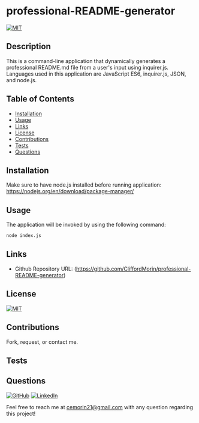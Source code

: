 # professional-README-generator

[![MIT](https://img.shields.io/badge/license-MIT-green?style=plastic)](https://github.com/git/git-scm.com/blob/main/MIT-LICENSE.txt)

## Description

  This is a command-line application that dynamically generates a professional README.md file from a user's input using inquirer.js. Languages used in this application are JavaScript ES6, inquirer.js, JSON, and node.js.

## Table of Contents
  * [Installation](#installation)
  * [Usage](#usage)
  * [Links](#links)
  * [License](#license)
  * [Contributions](#contributions)
  * [Tests](#tests)
  * [Questions](#questions)
  
  
## Installation

Make sure to have node.js installed before running application:
https://nodejs.org/en/download/package-manager/

## Usage

  The application will be invoked by using the following command:

```bash
node index.js
```

 ## Links
 
  * Github Repository URL: (https://github.com/CliffordMorin/professional-README-generator)

## License

  [![MIT](https://img.shields.io/badge/license-MIT-green?style=plastic)](https://github.com/git/git-scm.com/blob/main/MIT-LICENSE.txt)

## Contributions

  Fork, request, or contact me.

## Tests

  

## Questions

  [![GitHub](https://img.shields.io/badge/My%20GitHub-Click%20Me!-blueviolet?style=plastic&logo=GitHub)](https://github.com/CliffordMorin) 
  [![LinkedIn](https://img.shields.io/badge/My%20LinkedIn-Click%20Me!-grey?style=plastic&logo=LinkedIn&labelColor=blue)](https://www.linkedin.com/in/morin-clifford-129888a9/)

  Feel free to reach me at cemorin21@gmail.com with any question regarding this project!
  